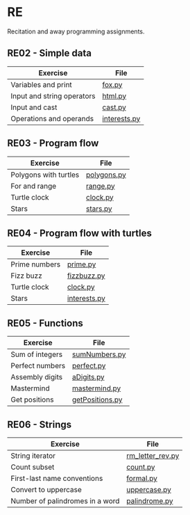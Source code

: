 # RE

Recitation and away programming assignments.

## RE02 - Simple data

| Exercise                   | File                              |
|----------------------------|-----------------------------------|
| Variables and print        | [fox.py](RE02/fox.py)             |
| Input and string operators | [html.py](RE02/html.py)           |
| Input and cast             | [cast.py](RE02/cast.py)           |
| Operations and operands    | [interests.py](RE02/interests.py) |

## RE03 - Program flow

| Exercise              | File                            |
|-----------------------|---------------------------------|
| Polygons with turtles | [polygons.py](RE03/polygons.py) |
| For and range         | [range.py](RE03/range.py)       |
| Turtle clock          | [clock.py](RE03/clock.py)       |
| Stars                 | [stars.py](RE03/stars.py)       |

## RE04 - Program flow with turtles

| Exercise      | File                            |
|---------------|---------------------------------|
| Prime numbers | [prime.py](RE04/prime.py)       |
| Fizz buzz     | [fizzbuzz.py](RE04/fizzbuzz.py) |
| Turtle clock  | [clock.py](RE04/clock.py)       |
| Stars         | [interests.py](RE04/stars.py)   |

## RE05 - Functions

| Exercise        | File                                    |
|-----------------|-----------------------------------------|
| Sum of integers | [sumNumbers.py](RE05/sumNumbers.py)     |
| Perfect numbers | [perfect.py](RE05/perfect.py)           |
| Assembly digits | [aDigits.py](RE05/aDigits.py)           |
| Mastermind      | [mastermind.py](RE05/mastermind.py)     |
| Get positions   | [getPositions.py](RE05/getPositions.py) |

## RE06 - Strings

| Exercise                        | File                                      |
|---------------------------------|-------------------------------------------|
| String iterator                 | [rm_letter_rev.py](RE06/rm_letter_rev.py) |
| Count subset                    | [count.py](RE06/count.py)                 |
| First-last name conventions     | [formal.py](RE06/formal.py)               |
| Convert to uppercase            | [uppercase.py](RE06/uppercase.py)         |
| Number of palindromes in a word | [palindrome.py](RE06/palindrome.py)       |
